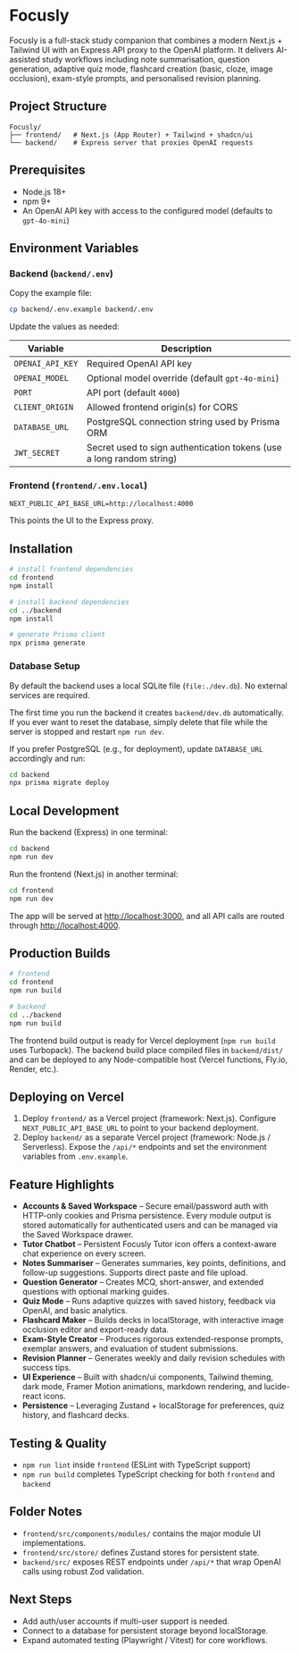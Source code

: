 # Focusly

Focusly is a full-stack study companion that combines a modern Next.js + Tailwind UI with an Express API proxy to the OpenAI platform. It delivers AI-assisted study workflows including note summarisation, question generation, adaptive quiz mode, flashcard creation (basic, cloze, image occlusion), exam-style prompts, and personalised revision planning.

## Project Structure

```
Focusly/
├── frontend/   # Next.js (App Router) + Tailwind + shadcn/ui
└── backend/    # Express server that proxies OpenAI requests
```

## Prerequisites

- Node.js 18+
- npm 9+
- An OpenAI API key with access to the configured model (defaults to `gpt-4o-mini`)

## Environment Variables

### Backend (`backend/.env`)

Copy the example file:

```bash
cp backend/.env.example backend/.env
```

Update the values as needed:

| Variable            | Description                                                     |
| ------------------- | --------------------------------------------------------------- |
| `OPENAI_API_KEY`    | Required OpenAI API key                                         |
| `OPENAI_MODEL`      | Optional model override (default `gpt-4o-mini`)                 |
| `PORT`              | API port (default `4000`)                                       |
| `CLIENT_ORIGIN`     | Allowed frontend origin(s) for CORS                             |
| `DATABASE_URL`      | PostgreSQL connection string used by Prisma ORM                 |
| `JWT_SECRET`        | Secret used to sign authentication tokens (use a long random string) |

### Frontend (`frontend/.env.local`)

```
NEXT_PUBLIC_API_BASE_URL=http://localhost:4000
```

This points the UI to the Express proxy.

## Installation

```bash
# install frontend dependencies
cd frontend
npm install

# install backend dependencies
cd ../backend
npm install

# generate Prisma client
npx prisma generate
```

### Database Setup

By default the backend uses a local SQLite file (`file:./dev.db`). No external services are required.

The first time you run the backend it creates `backend/dev.db` automatically. If you ever want to reset the database, simply delete that file while the server is stopped and restart `npm run dev`.

If you prefer PostgreSQL (e.g., for deployment), update `DATABASE_URL` accordingly and run:

```bash
cd backend
npx prisma migrate deploy
```

## Local Development

Run the backend (Express) in one terminal:

```bash
cd backend
npm run dev
```

Run the frontend (Next.js) in another terminal:

```bash
cd frontend
npm run dev
```

The app will be served at <http://localhost:3000>, and all API calls are routed through <http://localhost:4000>.

## Production Builds

```bash
# frontend
cd frontend
npm run build

# backend
cd ../backend
npm run build
```

The frontend build output is ready for Vercel deployment (`npm run build` uses Turbopack). The backend build place compiled files in `backend/dist/` and can be deployed to any Node-compatible host (Vercel functions, Fly.io, Render, etc.).

## Deploying on Vercel

1. Deploy `frontend/` as a Vercel project (framework: Next.js). Configure `NEXT_PUBLIC_API_BASE_URL` to point to your backend deployment.
2. Deploy `backend/` as a separate Vercel project (framework: Node.js / Serverless). Expose the `/api/*` endpoints and set the environment variables from `.env.example`.

## Feature Highlights

- **Accounts & Saved Workspace** – Secure email/password auth with HTTP-only cookies and Prisma persistence. Every module output is stored automatically for authenticated users and can be managed via the Saved Workspace drawer.
- **Tutor Chatbot** – Persistent Focusly Tutor icon offers a context-aware chat experience on every screen.
- **Notes Summariser** – Generates summaries, key points, definitions, and follow-up suggestions. Supports direct paste and file upload.
- **Question Generator** – Creates MCQ, short-answer, and extended questions with optional marking guides.
- **Quiz Mode** – Runs adaptive quizzes with saved history, feedback via OpenAI, and basic analytics.
- **Flashcard Maker** – Builds decks in localStorage, with interactive image occlusion editor and export-ready data.
- **Exam-Style Creator** – Produces rigorous extended-response prompts, exemplar answers, and evaluation of student submissions.
- **Revision Planner** – Generates weekly and daily revision schedules with success tips.
- **UI Experience** – Built with shadcn/ui components, Tailwind theming, dark mode, Framer Motion animations, markdown rendering, and lucide-react icons.
- **Persistence** – Leveraging Zustand + localStorage for preferences, quiz history, and flashcard decks.

## Testing & Quality

- `npm run lint` inside `frontend` (ESLint with TypeScript support)
- `npm run build` completes TypeScript checking for both `frontend` and `backend`

## Folder Notes

- `frontend/src/components/modules/` contains the major module UI implementations.
- `frontend/src/store/` defines Zustand stores for persistent state.
- `backend/src/` exposes REST endpoints under `/api/*` that wrap OpenAI calls using robust Zod validation.

## Next Steps

- Add auth/user accounts if multi-user support is needed.
- Connect to a database for persistent storage beyond localStorage.
- Expand automated testing (Playwright / Vitest) for core workflows.
